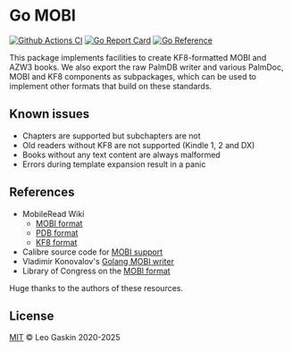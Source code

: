 # Go MOBI

[![Github Actions CI](https://github.com/leotaku/mobi/workflows/check/badge.svg)](https://github.com/leotaku/mobi/actions)
[![Go Report Card](https://goreportcard.com/badge/github.com/leotaku/mobi)](https://goreportcard.com/report/github.com/leotaku/mobi)
[![Go Reference](https://pkg.go.dev/badge/github.com/leotaku/mobi.svg)](https://pkg.go.dev/github.com/leotaku/mobi)

This package implements facilities to create KF8-formatted MOBI and AZW3 books.
We also export the raw PalmDB writer and various PalmDoc, MOBI and KF8 components as subpackages, which can be used to implement other formats that build on these standards.

## Known issues

+ Chapters are supported but subchapters are not
+ Old readers without KF8 are not supported (Kindle 1, 2 and DX)
+ Books without any text content are always malformed
+ Errors during template expansion result in a panic

## References

+ MobileRead Wiki
  + [MOBI format](https://wiki.mobileread.com/wiki/MOBI)
  + [PDB format](https://wiki.mobileread.com/wiki/PDB)
  + [KF8 format](https://wiki.mobileread.com/wiki/KF8)
+ Calibre source code for [MOBI support](https://github.com/kovidgoyal/calibre/tree/master/src/calibre/ebooks/mobi)
+ Vladimir Konovalov's [Golang MOBI writer](https://github.com/766b/mobi)
+ Library of Congress on the [MOBI format](https://www.loc.gov/preservation/digital/formats/fdd/fdd000472.shtml)

Huge thanks to the authors of these resources.

## License

[MIT](./LICENSE) © Leo Gaskin 2020-2025
